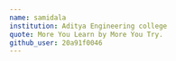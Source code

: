 ```yaml
---
name: samidala
institution: Aditya Engineering college
quote: More You Learn by More You Try.
github_user: 20a91f0046
---
```

